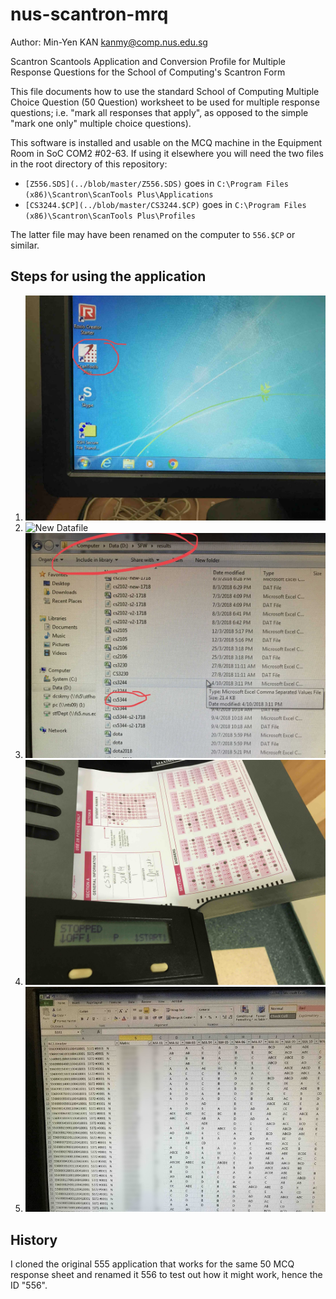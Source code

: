 # nus-scantron-mrq

Author: Min-Yen KAN <kanmy@comp.nus.edu.sg>

Scantron Scantools Application and Conversion Profile for Multiple Response Questions for the School of Computing's Scantron Form

This file documents how to use the standard School of Computing Multiple Choice Question (50 Question) worksheet to be used for multiple response questions; i.e. "mark all responses that apply", as opposed to the simple "mark one only" multiple choice questions).

This software is installed and usable on the MCQ machine in the Equipment Room in SoC COM2 #02-63.  If using it elsewhere you will need the two files in the root directory of this repository:

* `[Z556.SDS](../blob/master/Z556.SDS)` goes in `C:\Program Files (x86)\Scantron\ScanTools Plus\Applications`
* `[CS3244.$CP](../blob/master/CS3244.$CP)` goes in `C:\Program Files (x86)\Scantron\ScanTools Plus\Profiles`

The latter file may have been renamed on the computer to `556.$CP` or similar.

## Steps for using the application

1. ![Scantools Icon](https://github.com/knmnyn/nus-scantron-mrq/blob/master/images/scantool.jpg?raw=true "Scantool Icon")
2. ![New Datafile](https://github.com/knmnyn/nus-scantron-mrq/blob/master/images/newdf.jpg?raw=true "New Datafile")
3. ![Datafile](https://github.com/knmnyn/nus-scantron-mrq/blob/master/images/datafile.jpg?raw=true "Datafile")
4. ![Load the Scanner](https://github.com/knmnyn/nus-scantron-mrq/blob/master/images/scanner.jpg?raw=true "Load the Scanner")
5. ![CSV in Excel](https://github.com/knmnyn/nus-scantron-mrq/blob/master/images/csvinxls.jpg?raw=true "CSV in Excel")

## History

I cloned the original 555 application that works for the same 50 MCQ response sheet and renamed it 556 to test out how it might work, hence the ID "556".
